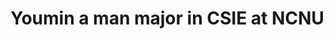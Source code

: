 # Youmin a man major in CSIE at NCNU

<!---
youmin1017/youmin1017 is a ✨ special ✨ repository because its `README.md` (this file) appears on your GitHub profile.
You can click the Preview link to take a look at your changes.
--->

